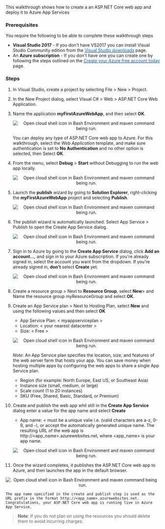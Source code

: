 This walkthrough shows how to create a an ASP.NET Core web app and deploy it to Azure App Services


### Prerequisites
You require the following to be able to complete these walkthrough steps
- **Visual Studio 2017** - If you don't have VS2017 you can install Visual Studio Community edition from the <a href="https://visualstudio.microsoft.com/downloads/" target="_blank"><span style="color: #0066cc;" color="#0066cc">Visual Studio downloads</span></a> page.
- An **Azure subscription** - If you don't have one you can create one by following the steps outlined on the <a href="https://azure.microsoft.com/en-us/free/?ref=microsoft.com&utm_source=microsoft.com&utm_medium=docs&utm_campaign=visualstudio" target="_blank"><span style="color: #0066cc;" color="#0066cc">Create your Azure free account today</span></a> page.

### Steps

1. In Visual Studio, create a project by selecting File > New > Project. 

2.  In the New Project dialog, select Visual C# > Web > ASP.NET Core Web Application.


3. Name the application **myFirstAzureWebApp**, and then select **OK**.


    <p style="text-align:center;"><img src="../Linked_Image_Files/walkthrough-aspnetcoreinappservice1.png" alt="Open cloud shell icon in Bash Environment and maven command being run."></p>
    
    You can deploy any type of ASP.NET Core web app to Azure. For this walkthrough, select the *Web Application* template, and make sure authentication is set to **No Authentication** and no other option is selected, then Select **OK**.

4. From the menu, select **Debug** > **Start** without Debugging to run the web app locally.

    <p style="text-align:center;"><img src="../Linked_Image_Files/walkthrough-aspnetcoreinappservice2.png" alt="Open cloud shell icon in Bash Environment and maven command being run."></p>

5. Launch the **publish** wizard by going to **Solution Explorer**, right-clicking the **myFirstAzureWebApp** project and selecting **Publish**.

    <p style="text-align:center;"><img src="../Linked_Image_Files/walkthrough-aspnetcoreinappservice3.png" alt="Open cloud shell icon in Bash Environment and maven command being run."></p>

6. The publish wizard is automatically launched. Select App Service > Publish to open the Create App Service dialog.

    <p style="text-align:center;"><img src="../Linked_Image_Files/walkthrough-aspnetcoreinappservice4.png" alt="Open cloud shell icon in Bash Environment and maven command being run."></p>

7. Sign in to Azure by going to the **Create App Service** dialog, click **Add an account...**, and sign in to your Azure subscription. If you're already signed in, select the account you want from the dropdown. If you're already signed in, **don't** select **Create** yet.

    <p style="text-align:center;"><img src="../Linked_Image_Files/walkthrough-aspnetcoreinappservice5.png" alt="Open cloud shell icon in Bash Environment and maven command being run."></p>

8.  Create a resource group > Next to **Resource Group**, select **New**> and Name the resource group myResourceGroup and select **OK**.

9. Create an App Service plan > Next to Hosting Plan, select **New** and using the following values and then select **OK**
    
    - App Service Plan:  < myappserviceplan >
    - Location: < your nearest datacenter >
    - Size: < Free >

    <p style="text-align:center;"><img src="../Linked_Image_Files/walkthrough-aspnetcoreinappservice6.png" alt="Open cloud shell icon in Bash Environment and maven command being run."></p>

    *Note*: An App Service plan specifies the location, size, and features of the web server farm that hosts your app. You can save money when hosting multiple apps by configuring the web apps to share a single App Service plan. 
    - Region (for example: North Europe, East US, or Southeast Asia) 
    - Instance size (small, medium, or large)
    - Scale count (1 to 20 instances)
    - SKU (Free, Shared, Basic, Standard, or Premium)


10. Create and publish the web app whil still in the **Create App Service** dialog enter a value for the app name and select **Create**
    
    - App name: < must be a unique valie i.e. (valid characters are a-z, 0-9, and -), or accept the automatically generated unique name. The resulting URL of the web app is http://<app_name>.azurewebsites.net, where <app_name> is your app name.

    <p style="text-align:center;"><img src="../Linked_Image_Files/walkthrough-aspnetcoreinappservice7.png" alt="Open cloud shell icon in Bash Environment and maven command being run."></p>

11.  Once the wizard completes, it publishes the ASP.NET Core web app to Azure, and then launches the app in the default browser. 

<p style="text-align:center;"><img src="../Linked_Image_Files/walkthrough-aspnetcoreinappservice8.png" alt="Open cloud shell icon in Bash Environment and maven command being run."></p>

    The app name specified in the create and publish step is used as the URL prefix in the format http://<app_name>.azurewebsites.net. Congratulations, your ASP.NET Core web app is running live in Azure App Service.

> **Note**: If you do not plan on using the resources you should delete them to avoid incurring charges.